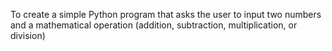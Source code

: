 To create a simple Python program that asks the user to input two numbers and a mathematical operation (addition, subtraction, multiplication, or division)

